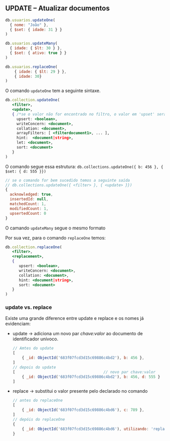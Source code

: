 ## **UPDATE** – Atualizar documentos

```jsx
db.usuarios.updateOne(
  { nome: "João" },
  { $set: { idade: 31 } }
)

db.usuarios.updateMany(
  { idade: { $lt: 30 } },
  { $set: { ativo: true } }
)

db.usuarios.replaceOne(
	{ idade: { $lt: 29 } },
	{ idade: 30}
)
```

O comando `updateOne` tem a seguinte sintaxe.

```jsx
db.collection.updateOne(
   <filter>,
   <update>,
   { /*se o valor não for encontrado no filtro, o valor em 'upset' será inserido.*/
     upsert: <boolean>, 
     writeConcern: <document>,
     collation: <document>,
     arrayFilters: [ <filterdocument1>, ... ],
     hint:  <document|string>,
     let: <document>,
     sort: <document>
   }
) 
```

O comando segue essa estrutura: `db.collections.updateOne({ b: 456 }, { $set: { d: 555 }})`

```jsx
// se o comando for bem sucedido temos a seguinte saída
// db.collections.updateOne({ <filter> }, { <update> }})
{ 
  acknowledged: true,
  insertedId: null,
  matchedCount: 1,
  modifiedCount: 1,
  upsertedCount: 0
}
```

O camando `updateMany` segue o mesmo formato

Por sua vez, para o comando `replaceOne` temos:

 

```jsx
db.collection.replaceOne(
   <filter>,
   <replacement>,
   {
      upsert: <boolean>,
      writeConcern: <document>,
      collation: <document>,
      hint: <document|string>,
      sort: <document>
   }
)
```

### update vs. replace

Existe uma grande diference entre update e replace e os nomes já evidenciam:

- update → adiciona um novo par *chave:valor* ao documento de identificador unívoco.
    
    ```jsx
    // Amtes do update
    [
    	{ _id: ObjectId('683f07fcd3d15c69886c4bd2'), b: 456 },
    ]
    // depois do update
    [                                       // novo par chave:valor
    	{ _id: ObjectId('683f07fcd3d15c69886c4bd2'), b: 456, d: 555 }
    ]
    ```
    
- replace → substitui o valor presente pelo declarado no comando
    
    ```jsx
    // antes do replaceOne
    [
    	{ _id: ObjectId('683f07fcd3d15c69886c4bd6'), c: 789 },
    ]
    // depóis do replaceOne
    {
    	{ _id: ObjectId('683f07fcd3d15c69886c4bd6'), utilizando: 'replace'
    }
    ```